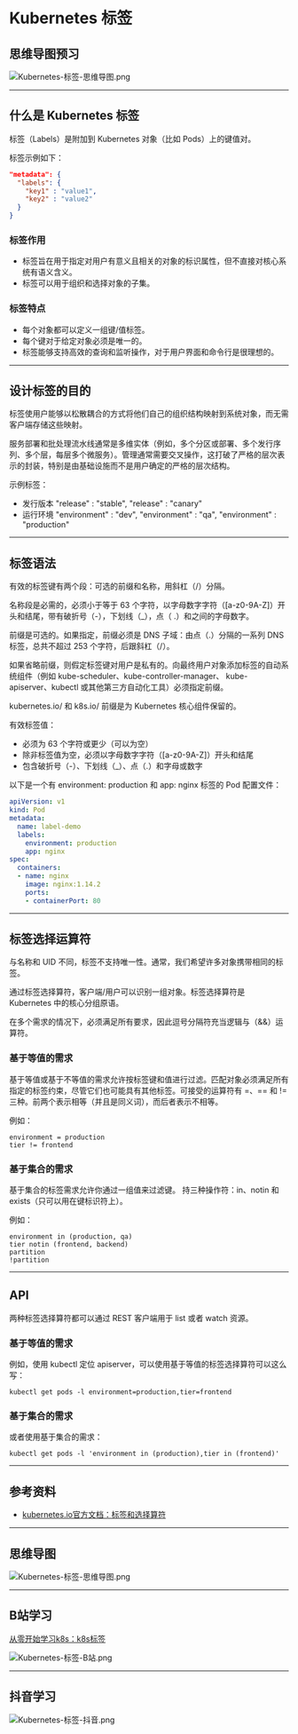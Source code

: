 # Kubernetes 标签

## 思维导图预习

![Kubernetes-标签-思维导图.png](https://cnymw.github.io/GolangStudy/docs/Kubernetes-标签/Kubernetes-标签-思维导图.png)

---

## 什么是 Kubernetes 标签

标签（Labels）是附加到 Kubernetes 对象（比如 Pods）上的键值对。

标签示例如下：

```json
"metadata": {
  "labels": {
    "key1" : "value1",
    "key2" : "value2"
  }
}
```

### 标签作用

- 标签旨在用于指定对用户有意义且相关的对象的标识属性，但不直接对核心系统有语义含义。 
- 标签可以用于组织和选择对象的子集。

### 标签特点

- 每个对象都可以定义一组键/值标签。
- 每个键对于给定对象必须是唯一的。
- 标签能够支持高效的查询和监听操作，对于用户界面和命令行是很理想的。

---

## 设计标签的目的

标签使用户能够以松散耦合的方式将他们自己的组织结构映射到系统对象，而无需客户端存储这些映射。

服务部署和批处理流水线通常是多维实体（例如，多个分区或部署、多个发行序列、多个层，每层多个微服务）。管理通常需要交叉操作，这打破了严格的层次表示的封装，特别是由基础设施而不是用户确定的严格的层次结构。

示例标签：

- 发行版本 "release" : "stable", "release" : "canary"
- 运行环境 "environment" : "dev", "environment" : "qa", "environment" : "production"

---

## 标签语法

有效的标签键有两个段：可选的前缀和名称，用斜杠（/）分隔。 

名称段是必需的，必须小于等于 63 个字符，以字母数字字符（[a-z0-9A-Z]）开头和结尾，带有破折号（-），下划线（_），点（ .）和之间的字母数字。

前缀是可选的。如果指定，前缀必须是 DNS 子域：由点（.）分隔的一系列 DNS 标签，总共不超过 253 个字符，后跟斜杠（/）。

如果省略前缀，则假定标签键对用户是私有的。向最终用户对象添加标签的自动系统组件（例如 kube-scheduler、kube-controller-manager、 kube-apiserver、kubectl 或其他第三方自动化工具）必须指定前缀。

kubernetes.io/ 和 k8s.io/ 前缀是为 Kubernetes 核心组件保留的。

有效标签值：

- 必须为 63 个字符或更少（可以为空）
- 除非标签值为空，必须以字母数字字符（[a-z0-9A-Z]）开头和结尾
- 包含破折号（-）、下划线（_）、点（.）和字母或数字

以下是一个有 environment: production 和 app: nginx 标签的 Pod 配置文件：

```yaml
apiVersion: v1
kind: Pod
metadata:
  name: label-demo
  labels:
    environment: production
    app: nginx
spec:
  containers:
  - name: nginx
    image: nginx:1.14.2
    ports:
    - containerPort: 80
```

---

## 标签选择运算符

与名称和 UID 不同，标签不支持唯一性。通常，我们希望许多对象携带相同的标签。

通过标签选择算符，客户端/用户可以识别一组对象。标签选择算符是 Kubernetes 中的核心分组原语。

在多个需求的情况下，必须满足所有要求，因此逗号分隔符充当逻辑与（&&）运算符。

### 基于等值的需求

基于等值或基于不等值的需求允许按标签键和值进行过滤。匹配对象必须满足所有指定的标签约束，尽管它们也可能具有其他标签。可接受的运算符有 =、== 和 != 三种。前两个表示相等（并且是同义词），而后者表示不相等。

例如：

```shell
environment = production
tier != frontend
```

### 基于集合的需求

基于集合的标签需求允许你通过一组值来过滤键。 持三种操作符：in、notin 和 exists（只可以用在键标识符上）。

例如：

```shell
environment in (production, qa)
tier notin (frontend, backend)
partition
!partition
```

---

## API

两种标签选择算符都可以通过 REST 客户端用于 list 或者 watch 资源。 

### 基于等值的需求

例如，使用 kubectl 定位 apiserver，可以使用基于等值的标签选择算符可以这么写：

```shell
kubectl get pods -l environment=production,tier=frontend
```

### 基于集合的需求

或者使用基于集合的需求：

```shell
kubectl get pods -l 'environment in (production),tier in (frontend)'
```

---

## 参考资料

- [kubernetes.io官方文档：标签和选择算符](https://kubernetes.io/zh-cn/docs/concepts/overview/working-with-objects/labels/)

---

## 思维导图

![Kubernetes-标签-思维导图.png](https://cnymw.github.io/GolangStudy/docs/Kubernetes-标签/Kubernetes-标签-思维导图.png)

---

## B站学习

[从零开始学习k8s：k8s标签](https://www.bilibili.com/video/BV1wa411o7wm/)

![Kubernetes-标签-B站.png](https://cnymw.github.io/GolangStudy/docs/Kubernetes-标签/Kubernetes-标签-B站.png)

---

## 抖音学习

![Kubernetes-标签-抖音.png](https://cnymw.github.io/GolangStudy/docs/Kubernetes-标签/Kubernetes-标签-抖音.png)
